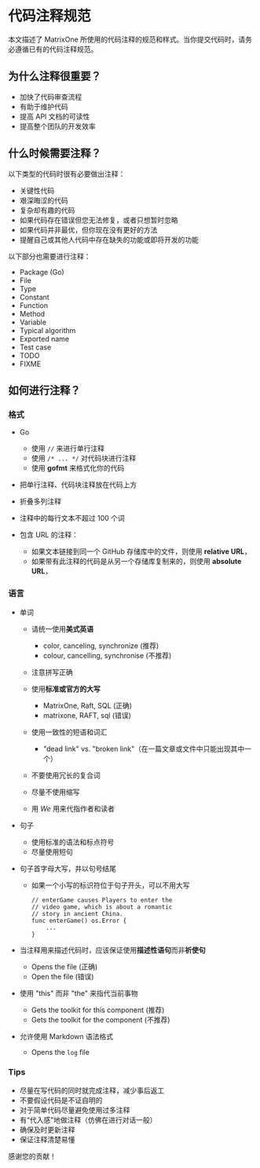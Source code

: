 # **代码注释规范**

本文描述了 MatrixOne 所使用的代码注释的规范和样式。当你提交代码时，请务必遵循已有的代码注释规范。

## 为什么注释很重要？

- 加快了代码审查流程
- 有助于维护代码
- 提高 API 文档的可读性
- 提高整个团队的开发效率

## 什么时候需要注释？

以下类型的代码时很有必要做出注释：

- 关键性代码
- 艰深晦涩的代码
- 复杂却有趣的代码
- 如果代码存在错误但您无法修复，或者只想暂时忽略
- 如果代码并非最优，但你现在没有更好的方法
- 提醒自己或其他人代码中存在缺失的功能或即将开发的功能

以下部分也需要进行注释：

- Package (Go)
- File
- Type
- Constant
- Function
- Method
- Variable
- Typical algorithm
- Exported name
- Test case
- TODO
- FIXME

## 如何进行注释？

### 格式

- Go
    - 使用 `//` 来进行单行注释
    - 使用 `/* ... */` 对代码块进行注释
    - 使用 **gofmt** 来格式化你的代码

- 把单行注释、代码块注释放在代码上方
- 折叠多列注释
- 注释中的每行文本不超过 100 个词

- 包含 URL 的注释：
    - 如果文本链接到同一个 GitHub 存储库中的文件，则使用 **relative URL**，
    - 如果带有此注释的代码是从另一个存储库复制来的，则使用 **absolute URL**，

### 语言

- 单词
    - 请统一使用**美式英语**
        - color, canceling, synchronize (推荐)
        - colour, cancelling, synchronise (不推荐)

    - 注意拼写正确

    - 使用**标准或官方的大写**

        - MatrixOne, Raft, SQL (正确)
        - matrixone, RAFT, sql (错误)

    - 使用一致性的短语和词汇

        - "dead link" vs. "broken link"（在一篇文章或文件中只能出现其中一个）

    - 不要使用冗长的复合词

    - 尽量不使用缩写

    - 用 *We* 用来代指作者和读者

- 句子

    - 使用标准的语法和标点符号
    - 尽量使用短句

- 句子首字母大写，并以句号结尾

    - 如果一个小写的标识符位于句子开头，可以不用大写

        ```
        // enterGame causes Players to enter the
        // video game, which is about a romantic
        // story in ancient China.
        func enterGame() os.Error {
            ...
        }
        ```

- 当注释用来描述代码时，应该保证使用**描述性语句**而非**祈使句**

    - Opens the file (正确)
    - Open the file (错误)

- 使用 "this" 而非 "the" 来指代当前事物

    - Gets the toolkit for this component (推荐)
    - Gets the toolkit for the component (不推荐)

- 允许使用 Markdown 语法格式

    - Opens the `log` file  

### Tips

- 尽量在写代码的同时就完成注释，减少事后返工
- 不要假设代码是不证自明的
- 对于简单代码尽量避免使用过多注释
- 有“代入感”地做注释（仿佛在进行对话一般）
- 确保及时更新注释
- 保证注释清楚易懂

感谢您的贡献！
